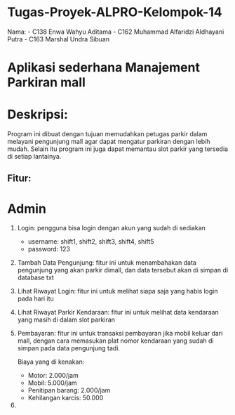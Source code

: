 # Tugas-Proyek-ALPRO-Kelompok-14
Nama: - C138 Enwa Wahyu Aditama
      - C162 Muhammad Alfaridzi Aldhayani Putra
      - C163 Marshal Undra Sibuan

# Aplikasi sederhana Manajement Parkiran mall

# Deskripsi:
Program ini dibuat dengan tujuan memudahkan petugas parkir dalam melayani pengunjung mall agar dapat mengatur parkiran dengan lebih mudah. Selain itu program ini juga dapat memantau slot parkir yang tersedia di setiap lantainya.

## Fitur:
# Admin
1. Login: pengguna bisa login dengan akun yang sudah di sediakan
   * username: shift1, shift2, shift3, shift4, shift5
   * password: 123
2. Tambah Data Pengunjung: fitur ini untuk menambahakan data pengunjung yang akan parkir dimall, dan data tersebut akan di simpan di database txt
3. Lihat Riwayat Login: fitur ini untuk melihat siapa saja yang habis login pada hari itu
4. Lihat Riwayat Parkir Kendaraan: fitur ini untuk melihat data kendaraan yang masih di dalam slot parkiran
5. Pembayaran: fitur ini untuk transaksi pembayaran jika mobil keluar dari mall, dengan cara memasukan plat nomor kendaraan yang sudah di simpan pada data pengunjung tadi.

   Biaya yang di kenakan:
   * Motor: 2.000/jam
   * Mobil: 5.000/jam
   * Penitipan barang: 2.000/jam
   * Kehilangan karcis: 50.000
7. 

